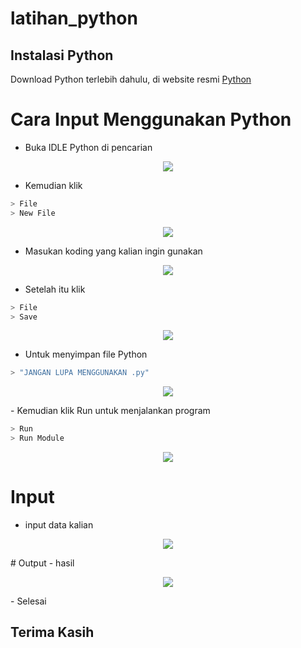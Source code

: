 # latihan_python

## Instalasi Python
Download Python terlebih dahulu, di website resmi [Python](https://www.python.org/)

# Cara Input Menggunakan Python

- Buka IDLE Python di pencarian


<p align="center">
 <img src="screenshots/ss1.jpg"/>
</p>

- Kemudian klik 

```bash
> File
> New File
```

<p align="center">
 <img src="screenshots/ss2.jpg"/>
</p>

- Masukan koding yang kalian ingin gunakan


<p align="center">
 <img src="screenshots/ss3.jpg"/>
</p>

- Setelah itu klik

```bash
> File
> Save
```
<p align="center">
 <img src="screenshots/ss4.jpg"/>
</p>

- Untuk menyimpan file Python

```bash
> "JANGAN LUPA MENGGUNAKAN .py"
```

<p align="center">
 <img src="screenshots/ss5.jpg"/>
</p>
- Kemudian klik Run untuk menjalankan program

```bash
> Run
> Run Module
```

<p align="center">
 <img src="screenshots/ss6.jpg"/>
</p>

 # Input
- input data kalian

<p align="center">
 <img src="screenshots/ss7.jpg"/>
</p>
# Output
- hasil

<p align="center">
 <img src="screenshots/ss8.jpg"/>
</p>
- Selesai

## Terima Kasih